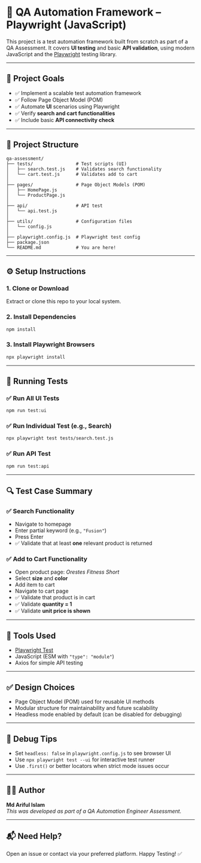 # 🧪 QA Automation Framework – Playwright (JavaScript)

This project is a test automation framework built from scratch as part of a QA Assessment. It covers **UI testing** and basic **API validation**, using modern JavaScript and the [Playwright](https://playwright.dev/) testing library.

---

## 🚀 Project Goals

- ✅ Implement a scalable test automation framework
- ✅ Follow Page Object Model (POM)
- ✅ Automate **UI** scenarios using Playwright
- ✅ Verify **search and cart functionalities**
- ✅ Include basic **API connectivity check**

---

## 📂 Project Structure

```
qa-assessment/
├── tests/                # Test scripts (UI)
│   ├── search.test.js    # Validates search functionality
│   └── cart.test.js      # Validates add to cart
│
├── pages/                # Page Object Models (POM)
│   ├── HomePage.js
│   └── ProductPage.js
│
├── api/                  # API test
│   └── api.test.js
│
├── utils/                # Configuration files
│   └── config.js
│
├── playwright.config.js  # Playwright test config
├── package.json
└── README.md             # You are here!
```

---

## ⚙️ Setup Instructions

### 1. Clone or Download
Extract or clone this repo to your local system.

### 2. Install Dependencies

```bash
npm install
```

### 3. Install Playwright Browsers

```bash
npx playwright install
```

---

## 🧪 Running Tests

### ✅ Run All UI Tests

```bash
npm run test:ui
```

### ✅ Run Individual Test (e.g., Search)

```bash
npx playwright test tests/search.test.js
```

### ✅ Run API Test

```bash
npm run test:api
```

---

## 🔍 Test Case Summary

### ✅ Search Functionality

- Navigate to homepage
- Enter partial keyword (e.g., `"Fusion"`)
- Press Enter
- ✅ Validate that at least **one** relevant product is returned

### ✅ Add to Cart Functionality

- Open product page: *Orestes Fitness Short*
- Select **size** and **color**
- Add item to cart
- Navigate to cart page
- ✅ Validate that product is in cart
- ✅ Validate **quantity = 1**
- ✅ Validate **unit price is shown**

---

## 🧩 Tools Used

- [Playwright Test](https://playwright.dev/)
- JavaScript (ESM with `"type": "module"`)
- Axios for simple API testing

---

## ✅ Design Choices

- Page Object Model (POM) used for reusable UI methods
- Modular structure for maintainability and future scalability
- Headless mode enabled by default (can be disabled for debugging)

---

## 🧠 Debug Tips

- Set `headless: false` in `playwright.config.js` to see browser UI
- Use `npx playwright test --ui` for interactive test runner
- Use `.first()` or better locators when strict mode issues occur

---

## 👨‍💻 Author

**Md Ariful Islam**  
_This was developed as part of a QA Automation Engineer Assessment._

---

## 📬 Need Help?

Open an issue or contact via your preferred platform. Happy Testing! ✅
